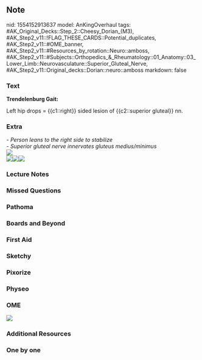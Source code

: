 ## Note
nid: 1554152913637
model: AnKingOverhaul
tags: #AK_Original_Decks::Step_2::Cheesy_Dorian_(M3), #AK_Step2_v11::!FLAG_THESE_CARDS::Potential_duplicates, #AK_Step2_v11::#OME_banner, #AK_Step2_v11::#Resources_by_rotation::Neuro::amboss, #AK_Step2_v11::#Subjects::Orthopedics_&_Rheumatology::01_Anatomy::03_Lower_Limb::Neurovasculature::Superior_Gluteal_Nerve, #AK_Step2_v11::Original_decks::Dorian::neuro::amboss
markdown: false

### Text
<b>Trendelenburg Gait:</b>
<div>
  Left hip drops = {{c1::right}} sided lesion of {{c2::superior
  gluteal}} nn.
</div>

### Extra
<div>
  <i>- Person leans to the right side to stabilize</i>
</div>
<div>
  <i>- Superior gluteal nerve innervates gluteus medius/minimus</i>
</div>
<div>
  <i><img src="paste-411797169373187.jpg"></i>
</div><i><img src=
"paste-15279496479375361.jpg"></i><i><span><img src=
"paste-43787191582723_1490401575641.jpg"><img src=
"paste-17350409450422273.jpg"></span></i>

### Lecture Notes


### Missed Questions


### Pathoma


### Boards and Beyond


### First Aid


### Sketchy


### Pixorize


### Physeo


### OME
<div class="ome-widget">
  <a href="https://onlinemeded.org?ref=anki"><img src=
  "_OME_AnkiFlashcards_General_7.png"></a>
</div>

### Additional Resources


### One by one

